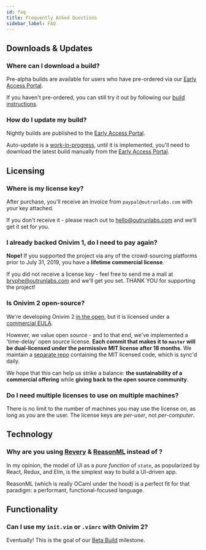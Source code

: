 ```yaml
---
id: faq
title: Frequently Asked Questions
sidebar_label: FAQ
---
```


## Downloads & Updates

### Where can I download a build?

Pre-alpha builds are available for users who have pre-ordered via our [Early Access Portal](https://v2.onivim.io/early-access-portal).

If you haven't pre-ordered, you can still try it out by following our [build instructions](../for-developers/building).

### How do I update my build?

Nightly builds are published to the [Early Access Portal](https://v2.onivim.io/early-access-portal).

Auto-update is a [work-in-progress](https://github.com/onivim/oni2/issues/559), until it is implemented, you'll need to download the latest build manually from the [Early Access Portal](https://v2.onvim.io/early-access-portal).

## Licensing

### Where is my license key?

After purchase, you'll receive an invoice from `paypal@outrunlabs.com` with your key attached.

If you don't receive it - please reach out to [hello@outrunlabs.com](mailto:hello@outrunlabs.com) and we'll get it set for you.

### I already backed Onivim 1, do I need to pay again?

__Nope!__ If you supported the project via any of the crowd-sourcing platforms prior to July 31, 2019, you have a __lifetime commercial license__.

If you did not receive a license key - feel free to send me a mail at bryphe@outrunlabs.com and we'll get you set. THANK YOU for supporting the project!

### Is Onivim 2 open-source?

We're developing Onivim 2 [in the open](https://github.com/onivim/oni2), but it is licensed under a [commercial EULA](https://github.com/onivim/oni2/blob/master/Outrun-Labs-EULA-v1.1.md).

However, we value open source - and to that end, we've implemented a 'time-delay' open source license. __Each commit that makes it to `master` will be dual-licensed under the permissive MIT license after 18 months__.
We maintain a [separate repo](https://github.com/onivim/oni2-mit) containing the MIT licensed code, which is sync'd daily. 

We hope that this can help us strike a balance: __the sustainability of a commercial offering__ while __giving back to the open source community__. 

### Do I need multiple licenses to use on multiple machines?

There is no limit to the number of machines you may use the license on, as long as _you_ are the user. The license keys are _per-user_, not _per-computer_.

## Technology

### Why are you using [Revery](https://outrunlabs.com/revery) & [ReasonML](https://reasonml.github.io) instead of <insert favorite tech stack>?

In my opinion, the model of UI as a _pure function_ of `state`, as popularized by React, Redux, and Elm, is the simplest way to build a UI-driven app.

ReasonML (which is really OCaml under the hood) is a perfect fit for that paradigm: a performant, functional-focused language.

## Functionality

### Can I use my `init.vim` or `.vimrc` with Onivim 2?

Eventually! This is the goal of our [Beta Build](https://v2.onivim.io/#timeline) milestone.






